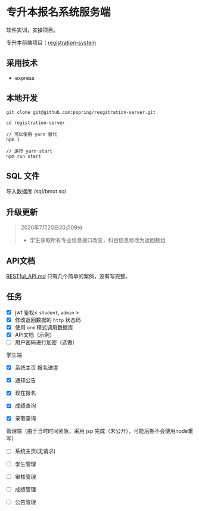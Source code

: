 # 专升本报名系统服务端

软件实训，实操项目。

专升本前端项目：[registration-system](https://github.com/popring/registration-system)

## 采用技术

- express



## 本地开发

```
git clone git@github.com:popring/resgitration-server.git

cd registration-server

// 可以使用 yarn 替代
npm i

// 运行 yarn start
npm run start
```

## SQL 文件

导入数据库 /sql/bmxt.sql

## 升级更新

>2020年7月20日20点09分
>
>- 学生获取所有专业信息接口改变，科目信息修改为返回数组

## API文档

[RESTful_API.md](./RESTful_API.md) 只有几个简单的案例，没有写完整。

## 任务

- [x] jwt 鉴权< `student`, `admin` >
- [x] 修改返回数据的 `http` 状态码
- [x] 使用 `orm` 模式调用数据库
- [x] API文档（示例）
- [ ] 用户密码进行加密（选做）

学生端

- [x] 系统主页 报名进度

- [x] 通知公告

- [x] 现在报名

- [x] 成绩查询

- [x] 录取查询

管理端（由于当时时间紧急，采用 jsp 完成（未公开），可能后期不会使用node重写）

- [ ] 系统主页(无请求)

- [ ] 学生管理

- [ ] 审核管理

- [ ] 成绩管理

- [ ] 公告管理

